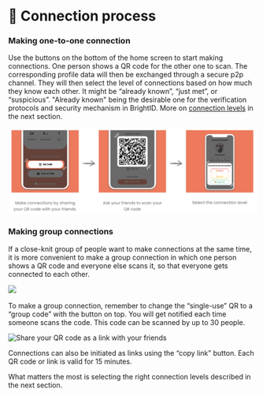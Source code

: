 # 🤝 Connection process

### Making one-to-one connection

Use the buttons on the bottom of the home screen to start making connections. One person shows a QR code for the other one to scan. The corresponding profile data will then be exchanged through a secure p2p channel. They will then select the level of connections based on how much they know each other. It might be “already known”, “just met”, or “suspicious”. "Already known" being the desirable one for the verification protocols and security mechanism in BrightID. More on [connection levels](connection-levels.md) in the next section.

<div align="center" data-full-width="false">

<img src="../../.gitbook/assets/Making connection_P2 (3).png" alt="">

</div>

### Making group connections

If a close-knit group of people want to make connections at the same time, it is more convenient to make a group connection in which one person shows a QR code and everyone else scans it, so that everyone gets connected to each other.

![](<../../.gitbook/assets/Making connection\_P3 (4).png>)

To make a group connection, remember to change the “single-use” QR to a “group code” with the button on top. You will get notified each time someone scans the code. This code can be scanned by up to 30 people.

![Share your QR code as a link with your friends](<../../.gitbook/assets/Making connection\_P4 (4).png>)

Connections can also be initiated as links using the “copy link” button. Each QR code or link is valid for 15 minutes.

What matters the most is selecting the right connection levels described in the next section.
